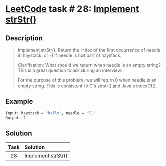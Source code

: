 # [LeetCode][leetcode] task # 28: [Implement strStr()][task]

Description
-----------

> Implement strStr().
> Return the index of the first occurrence of needle in haystack,
> or -1 if needle is not part of haystack.
> 
> Clarification:
> What should we return when needle is an empty string?
> This is a great question to ask during an interview.
> 
> For the purpose of this problem,
> we will return 0 when needle is an empty string.
> This is consistent to C's strstr() and Java's indexOf().

Example
-------

```sh
Input: haystack = "hello", needle = "ll"
Output: 2
```

Solution
--------

| Task | Solution                       |
|:----:|:-------------------------------|
|  28  | [Implement strStr()][solution] |


[leetcode]: <http://leetcode.com/>
[task]: <https://leetcode.com/problems/implement-strstr>
[solution]: <https://github.com/wellaxis/witalis-jkit/blob/main/module/tasks/src/main/java/com/witalis/jkit/tasks/core/task/leetcode/h1/p28/option/Practice.java>

